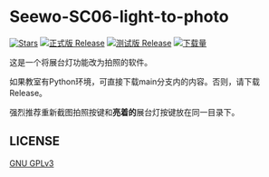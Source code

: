 # Seewo-SC06-light-to-photo

[![Stars](https://img.shields.io/github/stars/Mike-Luo-Leap/Seewo-SC06-light-to-photo?label=Stars)](https://github.com/Mike-Luo-Leap/Seewo-SC06-light-to-photo)
[![正式版 Release](https://img.shields.io/github/v/release/Mike-Luo-Leap/Seewo-SC06-light-to-photo?style=flat-square&color=%233fb950&label=正式版)](https://github.com/Mike-Luo-Leap/Seewo-SC06-light-to-photo/releases/latest)
[![测试版 Release](https://img.shields.io/github/v/release/Mike-Luo-Leap/Seewo-SC06-light-to-photo?include_prereleases&style=flat-square&label=测试版)](https://github.com/Mike-Luo-Leap/Seewo-SC06-light-to-photo/releases/)
[![下载量](https://img.shields.io/github/downloads/Mike-Luo-Leap/Seewo-SC06-light-to-photo/total?style=social&label=下载量&logo=github)](https://github.com/Mike-Luo-Leap/Seewo-SC06-light-to-photo/releases/latest)

这是一个将展台灯功能改为拍照的软件。

如果教室有Python环境，可直接下载main分支内的内容。否则，请下载Release。

强烈推荐重新截图拍照按键和**亮着的**展台灯按键放在同一目录下。


## LICENSE
[GNU GPLv3](https://github.com/Mike-Luo-Leap/Seewo-SC06-light-to-photo/blob/main/LICENSE)
